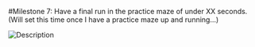 #Milestone 7: Have a final run in the practice maze of under XX seconds. (Will set this time once I have a practice maze up and running...)

![Description](Link)